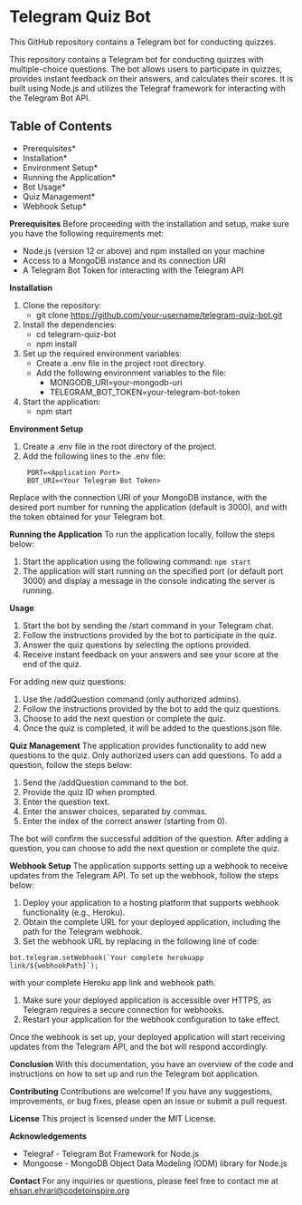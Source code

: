 # Telegram Quiz Bot
This GitHub repository contains a Telegram bot for conducting quizzes.  

This repository contains a Telegram bot for conducting quizzes with multiple-choice questions. The bot allows users to participate in quizzes, provides instant feedback on their answers, and calculates their scores. It is built using Node.js and utilizes the Telegraf framework for interacting with the Telegram Bot API.
<h2>Table of Contents</h2>

* Prerequisites*
* Installation*
* Environment Setup*
* Running the Application*
* Bot Usage*
* Quiz Management*
* Webhook Setup*


**Prerequisites**
 Before proceeding with the installation and setup, make sure you have the following requirements met:

 * Node.js (version 12 or above) and npm installed on your machine
 * Access to a MongoDB instance and its connection URI
 * A Telegram Bot Token for interacting with the Telegram API

**Installation**
  1. Clone the repository:
      * git clone https://github.com/your-username/telegram-quiz-bot.git
  2. Install the dependencies:
      * cd telegram-quiz-bot
      * npm install
  3. Set up the required environment variables:
      * Create a .env file in the project root directory.
      * Add the following environment variables to the file:
        - MONGODB_URI=your-mongodb-uri
        - TELEGRAM_BOT_TOKEN=your-telegram-bot-token
  4. Start the application:
      * npm start

**Environment Setup**
1. Create a .env file in the root directory of the project.
2. Add the following lines to the .env file:
   ```MONGODB_URI=<Your MongoDB URI>
    PORT=<Application Port>
    BOT_URI=<Your Telegram Bot Token>
    ```
Replace <Your MongoDB URI> with the connection URI of your MongoDB instance, <Application Port> with the desired port number for running the application (default is 3000), and <Your Telegram Bot Token> with the token obtained for your Telegram bot.

**Running the Application**
To run the application locally, follow the steps below:
1. Start the application using the following command:
```npm start```
2. The application will start running on the specified port (or default port 3000) and display a message in the console indicating the server is running.
   
**Usage**
  1. Start the bot by sending the /start command in your Telegram chat.
  2. Follow the instructions provided by the bot to participate in the quiz.
  3. Answer the quiz questions by selecting the options provided.
  4. Receive instant feedback on your answers and see your score at the end of the quiz.
  
For adding new quiz questions:

  1. Use the /addQuestion command (only authorized admins).
  2. Follow the instructions provided by the bot to add the quiz questions.
  3. Choose to add the next question or complete the quiz.
  4. Once the quiz is completed, it will be added to the questions.json file.

**Quiz Management**
The application provides functionality to add new questions to the quiz. Only authorized users can add questions. To add a question, follow the steps below:
1. Send the /addQuestion command to the bot.
2. Provide the quiz ID when prompted.
3. Enter the question text.
4. Enter the answer choices, separated by commas.
5. Enter the index of the correct answer (starting from 0).

The bot will confirm the successful addition of the question. After adding a question, you can choose to add the next question or complete the quiz.

**Webhook Setup**
The application supports setting up a webhook to receive updates from the Telegram API. To set up the webhook, follow the steps below:

1. Deploy your application to a hosting platform that supports webhook functionality (e.g., Heroku).
2. Obtain the complete URL for your deployed application, including the path for the Telegram webhook.
3. Set the webhook URL by replacing <complete-herokuapp-link> in the following line of code:

```bot.telegram.setWebhook(`Your complete herokuapp link/${webhookPath}`);```

with your complete Heroku app link and webhook path.

1. Make sure your deployed application is accessible over HTTPS, as Telegram requires a secure connection for webhooks.
2. Restart your application for the webhook configuration to take effect.

Once the webhook is set up, your deployed application will start receiving updates from the Telegram API, and the bot will respond accordingly.

**Conclusion**
With this documentation, you have an overview of the code and instructions on how to set up and run the Telegram bot application. 

**Contributing**
  Contributions are welcome! If you have any suggestions, improvements, or bug fixes, please open an issue or submit a pull request.

**License**
  This project is licensed under the MIT License.

**Acknowledgements**
  * Telegraf - Telegram Bot Framework for Node.js
  * Mongoose - MongoDB Object Data Modeling (ODM) library for Node.js

**Contact**
    For any inquiries or questions, please feel free to contact me at ehsan.ehrari@codetoinspire.org
  
